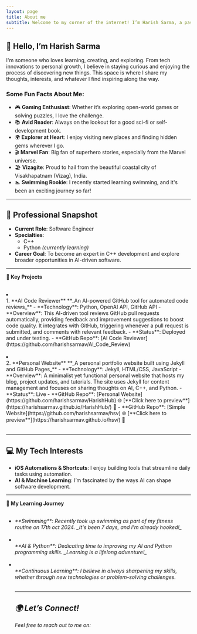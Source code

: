 ```yaml
---
layout: page
title: About me
subtitle: Welcome to my corner of the internet! I’m Harish Sarma, a passionate software engineer based in India.
---
```

<!-- <img style="display: block; margin: 0 auto;" alt="coding" width="498" src="assets/img/programmer.gif"> -->

## 👋 Hello, I’m Harish Sarma

I'm someone who loves learning, creating, and exploring. From tech innovations to personal growth, I believe in staying curious and enjoying the process of discovering new things. This space is where I share my thoughts, interests, and whatever I find inspiring along the way.

### Some Fun Facts About Me:
- 🎮 **Gaming Enthusiast**: Whether it’s exploring open-world games or solving puzzles, I love the challenge.
- 📚 **Avid Reader**: Always on the lookout for a good sci-fi or self-development book.
- 🌍 **Explorer at Heart**: I enjoy visiting new places and finding hidden gems wherever I go.
- 🎬 **Marvel Fan**: Big fan of superhero stories, especially from the Marvel universe.
- 🏖️ **Vizagite**: Proud to hail from the beautiful coastal city of Visakhapatnam (Vizag), India.
- 🏊 **Swimming Rookie**: I recently started learning swimming, and it's been an exciting journey so far!

---

## 💼 Professional Snapshot

- **Current Role**: Software Engineer
- **Specialties**: 
  - C++
  - Python _(currently learning)_
- **Career Goal**: To become an expert in C++ development and explore broader opportunities in AI-driven software.

---

<b>🚀 Key Projects</b><br><br>

<li><br>1. **AI Code Reviewer**
   **_An AI-powered GitHub tool for automated code reviews_**  
   - **Technology**: Python, OpenAI API, GitHub API  
   - **Overview**: This AI-driven tool reviews GitHub pull requests automatically, providing feedback and improvement suggestions to boost code quality. It integrates with GitHub, triggering whenever a pull request is submitted, and comments with relevant feedback.  
   - **Status**: Deployed and under testing.  
   - **GitHub Repo**: [AI Code Reviewer](https://github.com/harishsarmav/AI_Code_Review)</li><br>

<li><br>2. **Personal Website**
   **_A personal portfolio website built using Jekyll and GitHub Pages_**  
   - **Technology**: Jekyll, HTML/CSS, JavaScript  
   - **Overview**: A minimalist yet functional personal website that hosts my blog, project updates, and tutorials. The site uses Jekyll for content management and focuses on sharing thoughts on AI, C++, and Python.  
   - **Status**: Live  
   - **GitHub Repo**: [Personal Website](https://github.com/harishsarmav/HarishHub)  
     🌐 [**Click here to preview**](https://harishsarmav.github.io/HarishHub/) 🚀  
   - **GitHub Repo**: [Simple Website](https://github.com/harishsarmav/hsv)  
     🌐 [**Click here to preview**](https://harishsarmav.github.io/hsv/) 🚀</li><br>

---

## 💻 My Tech Interests

- **iOS Automations & Shortcuts**: I enjoy building tools that streamline daily tasks using automation.
- **AI & Machine Learning**: I’m fascinated by the ways AI can shape software development.

---

<b>🎯 My Learning Journey</b><br><br>

<ul style="height: 300px; overflow: auto">
<li><i>**Swimming**: Recently took up swimming as part of my fitness routine on 17th oct 2024.  
  _It's been 7 days, and I'm already hooked!_ </li><br>
<li><br>**AI & Python**: Dedicating time to improving my AI and Python programming skills. 
  _Learning is a lifelong adventure!_ </li><br>
<li><br>**Continuous Learning**: I believe in always sharpening my skills, whether through new technologies or problem-solving challenges.</li><br>

---

## 🌍 Let’s Connect!

Feel free to reach out to me on:
- 📸 [Instagram](https://instagram.com/i_am_harishsarma)
- 🐦 [X](https://x.com/harishsarma_v)
- 👽 [Reddit](https://www.reddit.com/user/Relevant-Plantain615/)
  
---

**_Thank you for visiting my page_**! 🙏
